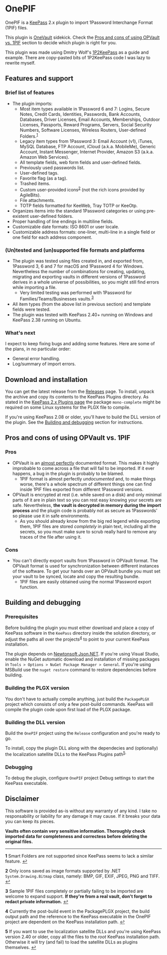 # OnePIF

OnePIF is a [KeePass](https://keepass.info/) 2.x plugin to import 1Password Interchange Format (1PIF) files.

This plugin is [OneVault](https://github.com/juanii/OneVault) sidekick. Check the [Pros and cons of using OPVault vs. 1PIF](#pros-and-cons) section to decide which plugin is right for you.

This plugin was made using Dmitry Wolf's [1P2KeePass](https://github.com/diimdeep/1P2KeePass) as a guide and example. There are copy-pasted bits of 1P2KeePass code I was lazy to rewrite myself.

## Features and support

### Brief list of features

* The plugin imports:
  - Most item types available in 1Password 6 and 7: Logins, Secure Notes, Credit Cards, Identities, Passwords, Bank Accounts, Databases, Driver Licenses, Email Accounts, Memberships, Outdoor Licenses, Passports, Reward Programs, Servers, Social Security Numbers, Software Licenses, Wireless Routers, User-defined Folders.<sup id="a1">[1](#f1)</sup>
  - Legacy item types from 1Password 3: Email Account (v1), iTunes, MySQL Database, FTP Account, iCloud (a.k.a. MobileMe), Generic Account, Instant Messenger, Internet Provider, Amazon S3 (a.k.a. Amazon Web Services).
  - All template fields, web form fields and user-defined fields.
  - Previously used passwords list.
  - User-defined tags.
  - Favorite flag (as a tag).
  - Trashed items.
  - Custom user-provided icons<sup id="a2">[2](#f2)</sup> (not the rich icons provided by AgileBits).
  - File attachments.
  - TOTP fields formatted for KeeWeb, Tray TOTP or KeeOtp.
* Organizes items into the standard 1Password categories or using pre-existent user-defined folders.
* Proper handling of line endings in multiline fields.
* Customizable date formats: ISO 8601 or user locale.
* Customizable address formats: one-liner, multi-line in a single field or one field for each address component.

### (Un)tested and (un)supported file formats and platforms

* The plugin was tested using files created in, and exported from, 1Password 3, 6 and 7 for macOS and 1Password 4 for Windows. Nevertheless the number of combinations for creating, updating, migrating and exporting vaults in different versions of 1Password derives in a whole universe of possibilities, so you might still find errors while importing a file.
  - Very limited testing was performed with 1Password for Families/Teams/Businesses vaults.<sup id="a3">[3](#f3)</sup>
* All item types (from the above list in previous section) and template fields were tested.
* The plugin was tested with KeePass 2.40+ running on Windows and KeePass 2.38 running on Ubuntu.

### What's next

I expect to keep fixing bugs and adding some features. Here are some of the plans, in no particular order:

* General error handling.
* Log/summary of import errors.

## Download and installation

You can get the latest release from the [Releases](https://github.com/juanii/OnePIF/releases/latest) page. To install, unpack the archive and copy its contents to the KeePass Plugins directory. As stated in the [KeePass 2.x Plugins page](https://keepass.info/help/v2/plugins.html) the package `mono-complete` might be required on some Linux systems for the PLGX file to compile.

If you're using KeePass 2.08 or older, you'll have to build the DLL version of the plugin. See the [Building and debugging](#building-and-debugging) section for instructions.

## <b id="pros-and-cons">Pros and cons of using OPVault vs. 1PIF</b>

### Pros

* OPVault is an [almost perfectly](https://discussions.agilebits.com/discussion/100882/suggestion-to-enhance-the-opvault-design-document) documented format. This makes it highly improbable to come across a file that will fail to be imported. If it ever happens, a bug in the plugin is probably to be blamed.
  - 1PIF format is almost perfectly _undocumented_ and, to make things worse, there's a whole spectrum of different things one can find inside 1PIF files exported from different 1Password versions.
* OPVault is encrypted at rest (i.e. while saved on a disk) and only minimal parts of it are in plain text so you can rest easy knowing your secrets are safe. Nevertheless, **the vault is decrypted in memory during the import process** and the plugin code is probably not as secure as 1Passwords' so please use it in safe environments.
  - As you should already know from the big red legend while exporting them, 1PIF files are stored _completely_ in plain text, including all the secrets, so you must make sure to scrub really hard to remove any traces of the file after using it.

### Cons

* You can't directly export vaults from 1Password in OPVault format. The OPVault format is used for synchronization between different instances of the software. To get your hands over an OPVault bundle you must set your vault to be synced, locate and copy the resulting bundle.
  - 1PIF files are easily obtained using the normal 1Password export function.

## <b id="building-and-debugging">Building and debugging</b>

### Prerequisites

Before building the plugin you must either download and place a copy of KeePass software in the `KeePass` directory inside the solution directory, or adjust the paths all over the projects<sup id="a4">[4](#f4)</sup> to point to your current KeePass installation.

The plugin depends on [Newtonsoft Json.NET](https://www.newtonsoft.com/). If you're using Visual Studio, enable the NuGet automatic download and installation of missing packages in `Tools > Options > NuGet Package Manager > General`. If you're using MSBuild use the `nuget restore` command to restore dependencies before building.

### Building the PLGX version

You don't have to actually compile anything, just build the `PackagePLGX` project which consists of only a few post-build commands. KeePass will compile the plugin code upon first load of the PLGX package.

### Building the DLL version

Build the `OnePIF` project using the `Release` configuration and you're ready to go.

To install, copy the plugin DLL along with the dependecies and (optionally) the localization satellite DLLs to the KeePass Plugins path<sup id="a5">[5](#f5).

### Debugging

To debug the plugin, configure `OnePIF` project Debug settings to start the KeePass executable.

## Disclaimer

This software is provided as-is without any warranty of any kind. I take no responsability or liability for any damage it may cause. If it breaks your data you can keep its pieces.

**Vaults often contain very sensitive information. Thoroughly check imported data for completeness and correctess before deleting the original files.**

---

<b id="f1">1</b> Smart Folders are not supported since KeePass seems to lack a similar feature. [:leftwards_arrow_with_hook:](#a1)

<b id="f2">2</b> Only icons saved as image formats supported by .NET `System.Drawing.Bitmap` class, namely: BMP, GIF, EXIF, JPEG, PNG and TIFF. [:leftwards_arrow_with_hook:](#a2)

<b id="f3">3</b> Sample 1PIF files completely or partially failing to be imported are welcome to expand support. **If they're from a real vault, don't forget to redact private information.** [:leftwards_arrow_with_hook:](#a3)

<b id="f4">4</b> Currently the post-build event in the PackagePLGX project, the build output path and the reference to the KeePass executable in the OnePIF project are dependent on the KeePass installation path. [:leftwards_arrow_with_hook:](#a4)

<b id="f5">5</b> If you want to use the localization satellite DLLs and you're using KeePass version 2.40 or older, copy all the files to the _root_ KeePass installation path. Otherwise it will try (and fail) to load the satellite DLLs as plugins themselves. [:leftwards_arrow_with_hook:](#a5)
